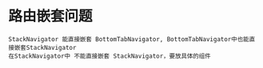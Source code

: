 # 路由嵌套问题
    StackNavigator 能直接嵌套 BottomTabNavigator, BottomTabNavigator中也能直接嵌套StackNavigator
    在StackNavigator中 不能直接嵌套 StackNavigator，要放具体的组件